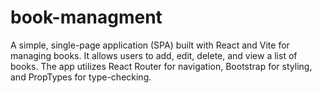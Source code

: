# book-managment
A simple, single-page application (SPA) built with React and Vite for managing books. It allows users to add, edit, delete, and view a list of books. The app utilizes React Router for navigation, Bootstrap for styling, and PropTypes for type-checking.
